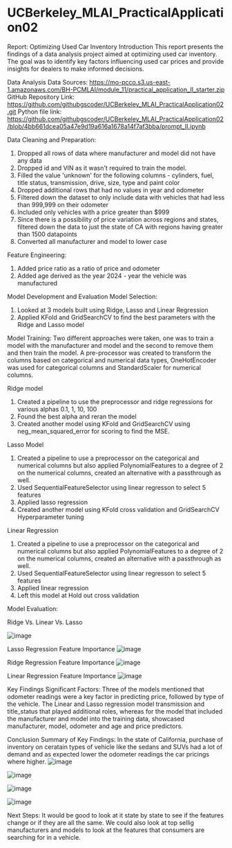 # UCBerkeley_MLAI_PracticalApplication02

Report: Optimizing Used Car Inventory
Introduction
This report presents the findings of a data analysis project aimed at optimizing used car inventory. The goal was to identify key factors influencing used car prices and provide insights for dealers to make informed decisions.

Data Analysis
Data Sources: https://mo-pcco.s3.us-east-1.amazonaws.com/BH-PCMLAI/module_11/practical_application_II_starter.zip
GitHub Repository Link: https://github.com/githubgscoder/UCBerkeley_MLAI_PracticalApplication02.git
Python file link: https://github.com/githubgscoder/UCBerkeley_MLAI_PracticalApplication02/blob/4bb661dcea05a47e9d19a616a1678a14f7af3bba/prompt_II.ipynb

Data Cleaning and Preparation: 
1. Dropped all rows of data where manufacturer and model did not have any data
2. Dropped id and VIN as it wasn't required to train the model.
3. Filled the value 'unknown' for the following columns - cylinders, fuel, title status, transmission, drive, size, type and paint color
4. Dropped additional rows that had no values in year and odometer
5. Filtered down the dataset to only include data with vehicles that had less than 999,999 on their odometer
6. Included only vehicles with a price greater than $999
7. Since there is a possibility of price variation across regions and states, filtered down the data to just the state of CA with regions having greater than 1500 datapoints
8. Converted all manufacturer and model to lower case

Feature Engineering:
1. Added price ratio as a ratio of price and odometer
2. Added age derived as the year 2024 - year the vehicle was manufactured

Model Development and Evaluation
Model Selection: 
1. Looked at 3 models built using Ridge, Lasso and Linear Regression
2. Applied KFold and GridSearchCV to find the best parameters with the Ridge and Lasso model

Model Training:
Two different approaches were taken, one was to train a model with the manufacturer and model and the second to remove them and then train the model. A pre-processor was created to transform the columns based on categorical and numerical data types, OneHotEncoder was used for categorical columns and StandardScaler for numerical columns.

Ridge model
1. Created a pipeline to use the preprocessor and ridge regressions for various alphas 0.1, 1, 10, 100
2. Found the best alpha and reran the model
3. Created another model using KFold and GridSearchCV using neg_mean_squared_error for scoring to find the MSE.

Lasso Model
1. Created a pipeline to use a preprocessor on the categorical and numerical columns but also applied PolynomialFeatures to a degree of 2 on the numerical columns, created an alternative with a passthrough as well.
2. Used SequentialFeatureSelector using linear regresson to select 5 features
3. Applied lasso regression
4. Created another model using KFold cross validation and GridSearchCV Hyperparameter tuning

Linear Regression
1. Created a pipeline to use a preprocessor on the categorical and numerical columns but also applied PolynomialFeatures to a degree of 2 on the numerical columns, created an alternative with a passthrough as well.
2. Used SequentialFeatureSelector using linear regresson to select 5 features
3. Applied linear regression
4. Left this model at Hold out cross validation


Model Evaluation:

Ridge Vs. Linear Vs. Lasso

  ![image](https://github.com/user-attachments/assets/bd81b7c4-c655-45a7-a719-3a0c5f36409c)

Lasso Regression Feature Importance
  ![image](https://github.com/user-attachments/assets/6e7ef95b-9553-452b-979c-ce98caac14ff)

Ridge Regression Feature Importance
  ![image](https://github.com/user-attachments/assets/c86b0114-5ff3-4114-8793-f9ae398c4fa2)

Linear Regression Feature Importance
  ![image](https://github.com/user-attachments/assets/85bbccce-3844-4bdb-af36-600b93dc7a1b)



Key Findings
Significant Factors: Three of the models mentioned that odometer readings were a key factor in predicting price, followed by type of the vehicle. The Linear and Lasso regression model transmission and title_status that played additional roles, whereas for the model that included the manufacturer and model into the training data, showcased manufacturer, model, odometer and age and price predictors.

Conclusion
Summary of Key Findings: In the state of California, purchase of inventory on ceratain types of vehicle like the sedans and SUVs had a lot of demand and as expected lower the odometer readings the car pricings where higher.
![image](https://github.com/user-attachments/assets/3855b01d-6f77-4a97-9585-a1a6b3951d96)

![image](https://github.com/user-attachments/assets/d094979d-6679-4d23-ae6f-14a3c698cf6b)

![image](https://github.com/user-attachments/assets/59fd3745-3442-42ca-b96e-d95ea0d527fc)

![image](https://github.com/user-attachments/assets/d1e27ad1-1656-48af-bb62-5ef22234b5b6)


Next Steps: It would be good to look at it state by state to see if the features change or if they are all the same. We could also look at top sellig manufacturers and models to look at the features that consumers are searching for in a vehicle.



